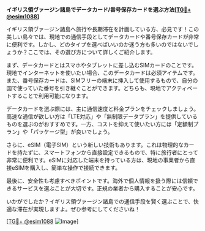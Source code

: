 **イギリス領ヴァージン諸島でデータカード/番号保存カードを選ぶ方法[[TG💪+ @esim1088](https://t.me/s/esim1088)]**

イギリス領ヴァージン諸島へ旅行や長期滞在を計画している方、必見です！この美しい島々では、現地での通信手段としてデータカードや番号保存カードが非常に便利です。しかし、どのタイプを選べばいいのか迷う方も多いのではないでしょうか？ここでは、その選び方について詳しくご紹介します。

まず、データカードとはスマホやタブレットに差し込むSIMカードのことです。現地でインターネットを使いたい場合、このデータカードは必須アイテムです。また、番号保存カードは、SIMフリーの端末に挿入して使用するもので、自分の国で使っていた番号を引き継ぐことができます。どちらも、現地でアクティベートすることで利用可能になります。

データカードを選ぶ際には、主に通信速度と料金プランをチェックしましょう。高速な通信が欲しい方は「LTE対応」や「無制限データプラン」を提供しているものを選ぶのがおすすめです。一方、コストを抑えて使いたい方には「定額制プラン」や「パッケージ型」が良いでしょう。

さらに、eSIM（電子SIM）という新しい技術もあります。これは物理的なカードを持たずに、スマートフォンから直接設定できるもので、特に旅行者にとって非常に便利です。eSIMに対応した端末を持っている方は、現地の事業者から直接eSIMを購入し、簡単な操作で接続できます。

最後に、安全性も考慮すべきポイントです。海外で個人情報を扱う際には信頼できるサービスを選ぶことが大切です。正規の業者から購入することが安心です。

いかがでしたか？イギリス領ヴァージン諸島での通信手段を賢く選ぶことで、快適な滞在が実現しますよ。ぜひ参考にしてくださいね！

[[TG💪+ @esim1088](https://t.me/s/esim1088) ![Image](https://i.postimg.cc/Y0z9fWf4/image.png)]